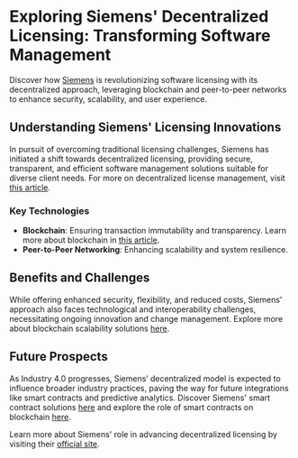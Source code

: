 # Exploring Siemens' Decentralized Licensing: Transforming Software Management

Discover how [Siemens](https://new.siemens.com/global/en.html) is revolutionizing software licensing with its decentralized approach, leveraging blockchain and peer-to-peer networks to enhance security, scalability, and user experience.

## Understanding Siemens' Licensing Innovations

In pursuit of overcoming traditional licensing challenges, Siemens has initiated a shift towards decentralized licensing, providing secure, transparent, and efficient software management solutions suitable for diverse client needs. For more on decentralized license management, visit [this article](https://www.license-token.com/wiki/decentralized-license-management).

### Key Technologies

- **Blockchain**: Ensuring transaction immutability and transparency. Learn more about blockchain in [this article](https://www.license-token.com/wiki/what-is-blockchain).
- **Peer-to-Peer Networking**: Enhancing scalability and system resilience.

## Benefits and Challenges

While offering enhanced security, flexibility, and reduced costs, Siemens’ approach also faces technological and interoperability challenges, necessitating ongoing innovation and change management. Explore more about blockchain scalability solutions [here](https://www.license-token.com/wiki/blockchain-scalability-solutions).

## Future Prospects

As Industry 4.0 progresses, Siemens’ decentralized model is expected to influence broader industry practices, paving the way for future integrations like smart contracts and predictive analytics. Discover Siemens' smart contract solutions [here](https://www.license-token.com/wiki/siemens-smart-contract-solutions) and explore the role of smart contracts on blockchain [here](https://www.license-token.com/wiki/smart-contracts-on-blockchain).

Learn more about Siemens' role in advancing decentralized licensing by visiting their [official site](https://new.siemens.com/global/en.html).